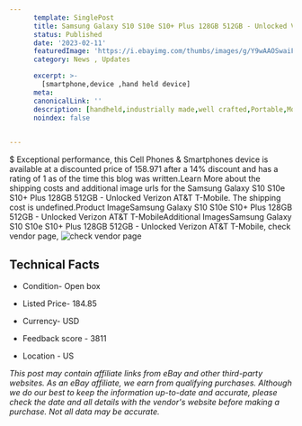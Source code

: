 ```yaml
---
      template: SinglePost
      title: Samsung Galaxy S10 S10e S10+ Plus 128GB 512GB - Unlocked Verizon AT&T T-Mobile
      status: Published
      date: '2023-02-11'
      featuredImage: 'https://i.ebayimg.com/thumbs/images/g/Y9wAAOSwaiFiuyFg/s-l225.jpg'
      category: News , Updates

      excerpt: >-
        [smartphone,device ,hand held device]
      meta:
      canonicalLink: ''
      description: [handheld,industrially made,well crafted,Portable,Mobile,Compact,Convenient,Lightweight,Maneuverable,Man-portable,Miniature,Carriable,Hand-held,Light,Holdable,Transportable,Mobile device,Pocket-sized,On-the-go,Wireless,Cordless,Compact size,Convenient size, smartphone,device ,hand held device]
      noindex: false

        
---
```

$
    Exceptional performance, this Cell Phones & Smartphones device is available at a discounted price of 158.971 after a 14% discount and has a rating of 1 as of the time this blog was written.Learn More about the shipping costs and additional image urls for the Samsung Galaxy S10 S10e S10+ Plus 128GB 512GB - Unlocked Verizon AT&T T-Mobile. The shipping cost is undefined.Product ImageSamsung Galaxy S10 S10e S10+ Plus 128GB 512GB - Unlocked Verizon AT&T T-MobileAdditional ImagesSamsung Galaxy S10 S10e S10+ Plus 128GB 512GB - Unlocked Verizon AT&T T-Mobile, check vendor page, ![check vendor page](https://origin-galleryplus.ebayimg.com/ws/web/185481505988_2_0_1/225x225.jpg,https://origin-galleryplus.ebayimg.com/ws/web/185481505988_3_0_1/225x225.jpg,https://origin-galleryplus.ebayimg.com/ws/web/185481505988_4_0_1/225x225.jpg)
    
    

 ## Technical Facts 



     
      

 - Condition- Open box 


      

 - Listed Price- 184.85 


      

 - Currency- USD 


      

 - Feedback score - 3811 


      

 - Location - US 


      
      

 *_This post may contain affiliate links from eBay and other third-party websites. As an eBay affiliate, we earn from qualifying purchases. Although we do our best to keep the information up-to-date and accurate, please check the date and all details with the vendor's website before making a purchase. Not all data may be accurate._*



    
    
    
    
    